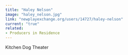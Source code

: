 ```yaml
---
title: "Haley Nelson"
image: "haley_nelson.jpg"
link: "newplayexchange.org/users/14727/haley-nelson"
current: "true"
related:
- Producers in Residence
---
```


Kitchen Dog Theater
